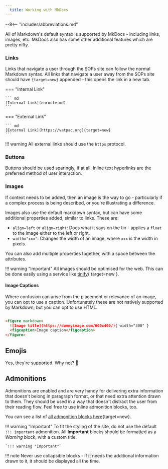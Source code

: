 ```yaml
---
  title: Working with MkDocs
---
```


--8<-- "includes/abbreviations.md"

All of Markdown's default syntax is supported by MkDocs - including links, images, etc. MkDocs also has some other additional features which are pretty nifty.

### Links

Links that navigate a user through the SOPs site can follow the normal Markdown syntax. All links that navigate a user away from the SOPs site should have `{target=new}` appended - this opens the link in a new tab.

=== "Internal Link"

    ``` md
    [Internal Link](enroute.md)
    ```

=== "External Link"

    ``` md
    [External Link](https://vatpac.org){target=new}
    ```

!!! warning
    All external links should use the `https` protocol.

### Buttons

Buttons should be used sparingly, if at all. Inline text hyperlinks are the preferred method of user interaction.

### Images

If context needs to be added, then an image is the way to go - particularly if a complex process is being described, or you're illustrating a difference.

Images also use the default markdown syntax, but can have some additional properties added, similar to links. These are:

  - `align=left` or `align=right`: Does what it says on the tin - applies a `float` to the image either to the left or right. 
  - `width="xxx"`: Changes the width of an image, where `xxx` is the width in pixels.

You can also add multiple properties together, with a space between the attributes.

!!! warning "Important"
    All images should be optimised for the web. This can be done easily using a service like [tinify](https://tinypng.com){ target=new }.

#### Image Captions

Where confusion can arise from the placement or relevance of an image, you can opt to use a caption. Unfortunately these are not natively supported by Markdown, but you can opt to use HTML.

``` md title="Image Caption"

<figure markdown> 
  ![Image title](https://dummyimage.com/600x400/){ width="300" }
  <figcaption>Image caption</figcaption>
</figure>

```

## Emojis

Yes, they're supported. Why not? :shrug:

## Admonitions

Admonitions are enabled and are very handy for delivering extra information that doesn't belong in paragraph format, or that need extra attention drawn to them. They should be used in a way that doesn't distract the user from their reading flow. Feel free to use inline admonition blocks, too.



You can see a list of [all admonition blocks here](https://squidfunk.github.io/mkdocs-material/reference/admonitions/){target=new}.

!!! warning "Important"
    To fit the styling of the site, do not use the default `!!! important` admonition. All **Important** blocks should be formatted as a *Warning* block, with a custom title.

    `!!! warning "Important"`

!!! note
    Never use collapsible blocks - if it needs the additional information drawn to it, it should be displayed all the time.